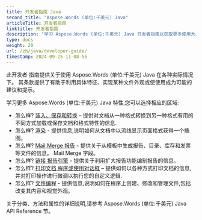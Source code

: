 ```yaml
---
title: 开发者指南 Java
second_title: "Aspose.Words (单位:千美元) Java"
articleTitle: 开发者指南
linktitle: 开发者指南
description: "学习 Aspose.Words (单位:千美元) Java 开发者指南以获取更多使用大小写,提示和技术细节."
type: docs
weight: 20
url: /zh/java/developer-guide/
timestamp: 2024-09-25-11-08-55
---
```


此开发者 指南提供关于使用 Aspose.Words (单位:千美元) Java 在各种实际情况下。 其条款提供了有助于利用具体特征、实现某种文件外观或使使用成为可能的建议和提示。

学习更多 Aspose.Words (单位:千美元) Java 特性,您可以选择相应的区域:

- 怎么样? [装入、保存和转换](/words/zh/java/loading-saving-and-converting/) – 提供对文档从一种格式转换到另一种格式有用的不同方式加载或保存文档和格式特性的信息.
- 怎么样? [渲染](/words/zh/java/rendering/) - 提供信息,说明如何从文档中以流线显示页面格式获得一个插图。
- 怎么样? [Mail Merge 报告](/words/java/mail-merge-and-reporting/) - 提供关于从模板中生成报告、目录、库存和发票等文件的信息。 Mail Merge 字段。
- 怎么样? [链接 报告引擎](/words/java/linq-reporting-engine/) - 提供关于利用扩大报告功能编制报告的信息。
- 怎么样? [打印文档 程序或使用对话框](/words/zh/java/print-a-document-programmatically-or-using-dialogs/) – 提供如何以各种方式打印文档的信息,并对打印操作进行微调以执行您的自定义逻辑.
- 怎么样? [文件编程](/words/zh/java/programming-with-documents/) - 提供信息,说明如何在程序上创建、修改和管理文件,包括改变其内容和视觉外观。

关于分类、方法和属性的详细说明,请参考 Aspose.Words (单位:千美元) Java API Reference 节。
